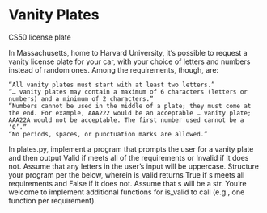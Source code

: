 # Vanity Plates

CS50 license plate

In Massachusetts, home to Harvard University, it’s possible to request a vanity license plate for your car, with your choice of letters and numbers instead of random ones. Among the requirements, though, are:

    “All vanity plates must start with at least two letters.”
    “… vanity plates may contain a maximum of 6 characters (letters or numbers) and a minimum of 2 characters.”
    “Numbers cannot be used in the middle of a plate; they must come at the end. For example, AAA222 would be an acceptable … vanity plate; AAA22A would not be acceptable. The first number used cannot be a ‘0’.”
    “No periods, spaces, or punctuation marks are allowed.”

In plates.py, implement a program that prompts the user for a vanity plate and then output Valid if meets all of the requirements or Invalid if it does not. Assume that any letters in the user’s input will be uppercase. Structure your program per the below, wherein is_valid returns True if s meets all requirements and False if it does not. Assume that s will be a str. You’re welcome to implement additional functions for is_valid to call (e.g., one function per requirement).
